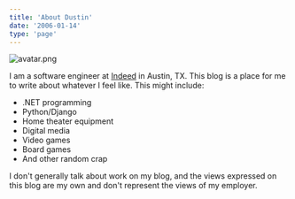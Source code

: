```yaml
---
title: 'About Dustin'
date: '2006-01-14'
type: 'page'
---
```


![avatar.png](/images/avatar.png)

I am a software engineer at [Indeed](http://indeed.com) in Austin, TX. This blog is a place for me to write about whatever I feel like. This might include:

- .NET programming
- Python/Django
- Home theater equipment
- Digital media
- Video games
- Board games
- And other random crap

I don't generally talk about work on my blog, and the views expressed on this blog are my own and don't represent the views of my employer.
